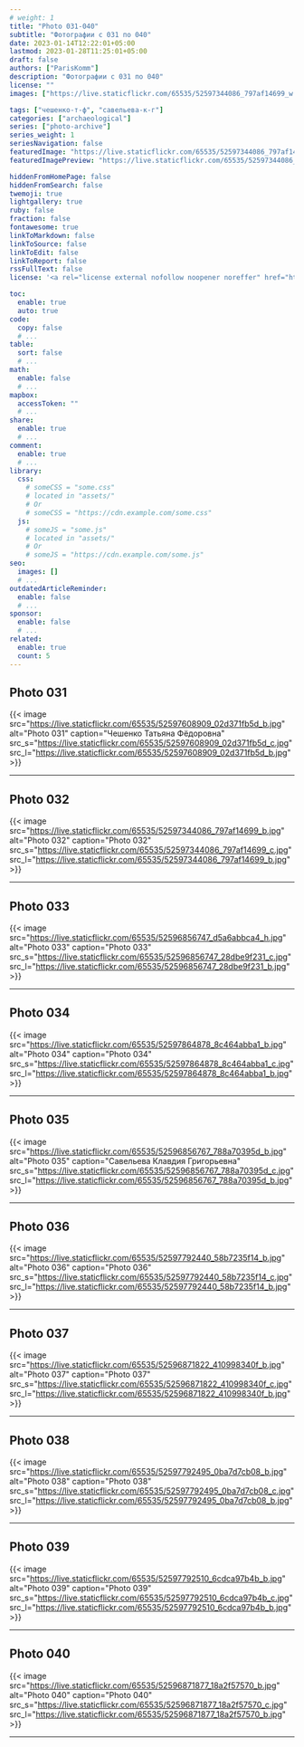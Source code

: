 ```yaml
---
# weight: 1
title: "Photo 031-040"
subtitle: "Фотографии с 031 по 040"
date: 2023-01-14T12:22:01+05:00
lastmod: 2023-01-28T11:25:01+05:00
draft: false
authors: ["ParisKomm"]
description: "Фотографии с 031 по 040"
license: ""
images: ["https://live.staticflickr.com/65535/52597344086_797af14699_w.jpg"] # изображения страниц для Open Graph и Twitter Cards.

tags: ["чешенко-т-ф", "савельева-к-г"]
categories: ["archaeological"]
series: ["photo-archive"]
series_weight: 1
seriesNavigation: false
featuredImage: "https://live.staticflickr.com/65535/52597344086_797af14699_b.jpg" # главное изображение для содержимого.
featuredImagePreview: "https://live.staticflickr.com/65535/52597344086_797af14699_b.jpg" # изображение для главной страницы.

hiddenFromHomePage: false
hiddenFromSearch: false
twemoji: true
lightgallery: true
ruby: false
fraction: false
fontawesome: true
linkToMarkdown: false
linkToSource: false
linkToEdit: false
linkToReport: false
rssFullText: false
license: '<a rel="license external nofollow noopener noreffer" href="https://creativecommons.org/licenses/by-nc-nd/4.0/" target="_blank">CC BY-NC-ND 4.0</a>'

toc:
  enable: true
  auto: true
code:
  copy: false
  # ...
table:
  sort: false
  # ...
math:
  enable: false
  # ...
mapbox:
  accessToken: ""
  # ...
share:
  enable: true
  # ...
comment:
  enable: true
  # ...
library:
  css:
    # someCSS = "some.css"
    # located in "assets/"
    # Or
    # someCSS = "https://cdn.example.com/some.css"
  js:
    # someJS = "some.js"
    # located in "assets/"
    # Or
    # someJS = "https://cdn.example.com/some.js"
seo:
  images: []
  # ...
outdatedArticleReminder:
  enable: false
  # ...
sponsor:
  enable: false
  # ...
related:
  enable: true
  count: 5
---
```


<!--more-->

## Photo 031

{{< image src="https://live.staticflickr.com/65535/52597608909_02d371fb5d_b.jpg" alt="Photo 031" caption="Чешенко Татьяна Фёдоровна" src_s="https://live.staticflickr.com/65535/52597608909_02d371fb5d_c.jpg" src_l="https://live.staticflickr.com/65535/52597608909_02d371fb5d_b.jpg" >}}

***

## Photo 032

{{< image src="https://live.staticflickr.com/65535/52597344086_797af14699_b.jpg" alt="Photo 032" caption="Photo 032" src_s="https://live.staticflickr.com/65535/52597344086_797af14699_c.jpg" src_l="https://live.staticflickr.com/65535/52597344086_797af14699_b.jpg" >}}

***

## Photo 033

{{< image src="https://live.staticflickr.com/65535/52596856747_d5a6abbca4_h.jpg" alt="Photo 033" caption="Photo 033" src_s="https://live.staticflickr.com/65535/52596856747_28dbe9f231_c.jpg" src_l="https://live.staticflickr.com/65535/52596856747_28dbe9f231_b.jpg" >}}

***

## Photo 034

{{< image src="https://live.staticflickr.com/65535/52597864878_8c464abba1_b.jpg" alt="Photo 034" caption="Photo 034" src_s="https://live.staticflickr.com/65535/52597864878_8c464abba1_c.jpg" src_l="https://live.staticflickr.com/65535/52597864878_8c464abba1_b.jpg" >}}

***

## Photo 035

{{< image src="https://live.staticflickr.com/65535/52596856767_788a70395d_b.jpg" alt="Photo 035" caption="Савельева Клавдия Григорьевна" src_s="https://live.staticflickr.com/65535/52596856767_788a70395d_c.jpg" src_l="https://live.staticflickr.com/65535/52596856767_788a70395d_b.jpg" >}}

***

## Photo 036

{{< image src="https://live.staticflickr.com/65535/52597792440_58b7235f14_b.jpg" alt="Photo 036" caption="Photo 036" src_s="https://live.staticflickr.com/65535/52597792440_58b7235f14_c.jpg" src_l="https://live.staticflickr.com/65535/52597792440_58b7235f14_b.jpg" >}}

***

## Photo 037

{{< image src="https://live.staticflickr.com/65535/52596871822_410998340f_b.jpg" alt="Photo 037" caption="Photo 037" src_s="https://live.staticflickr.com/65535/52596871822_410998340f_c.jpg" src_l="https://live.staticflickr.com/65535/52596871822_410998340f_b.jpg" >}}

***

## Photo 038

{{< image src="https://live.staticflickr.com/65535/52597792495_0ba7d7cb08_b.jpg" alt="Photo 038" caption="Photo 038" src_s="https://live.staticflickr.com/65535/52597792495_0ba7d7cb08_c.jpg" src_l="https://live.staticflickr.com/65535/52597792495_0ba7d7cb08_b.jpg" >}}

***

## Photo 039

{{< image src="https://live.staticflickr.com/65535/52597792510_6cdca97b4b_b.jpg" alt="Photo 039" caption="Photo 039" src_s="https://live.staticflickr.com/65535/52597792510_6cdca97b4b_c.jpg" src_l="https://live.staticflickr.com/65535/52597792510_6cdca97b4b_b.jpg" >}}

***

## Photo 040

{{< image src="https://live.staticflickr.com/65535/52596871877_18a2f57570_b.jpg" alt="Photo 040" caption="Photo 040" src_s="https://live.staticflickr.com/65535/52596871877_18a2f57570_c.jpg" src_l="https://live.staticflickr.com/65535/52596871877_18a2f57570_b.jpg" >}}

***

